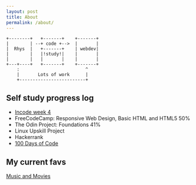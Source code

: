 ```yaml
---
layout: post
title: About
permalink: /about/
---
```


<!-- language: lang-none -->
    +--------+   +-------+    +-------+
    |        | --+ code +-->  |       |
    |  Rhys  |   +-------+    | webdev|
    |        |   |!study!|    |       |
    |        |   |       |    |       |
    +---+----+   +-------+    +-------+
        :                         ^
        |       Lots of work      |
        +-------------------------+


## Self study progress log
- [Incode week 4](/tags/#incode)
- FreeCodeCamp: Responsive Web Design, Basic HTML and HTML5 50%
- The Odin Project: Foundations 41%
- Linux Upskill Project
- Hackerrank
- [100 Days of Code](/100daysofcode.html)

## My current favs
[Music and Movies](/currents.html 'currents')